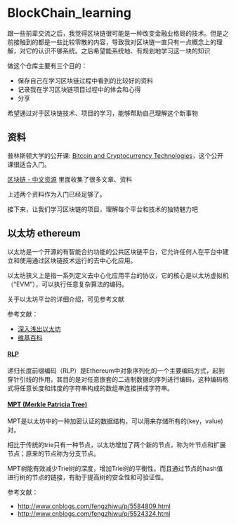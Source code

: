 # BlockChain_learning
跟一些前辈交流之后，我觉得区块链很可能是一种改变金融业格局的技术。但是之前接触到的都是一些比较零散的内容，导致我对区块链一直只有一点概念上的理解，对它的认识不够系统。之后希望能系统地、有规划地学习这一块的知识

做这个仓库主要有三个目的：
- 保存自己在学习区块链过程中看到的比较好的资料
- 记录我在学习区块链项目过程中的体会和心得
- 分享

希望通过对于区块链技术、项目的学习，能够帮助自己理解这个新事物

## 资料
普林斯顿大学的公开课: [Bitcoin and Cryptocurrency Technologies](https://www.coursera.org/learn/cryptocurrency/home/welcome)，这个公开课很适合入门。

[区块链 - 中文资源](https://github.com/LiuBoyu/blockchain)  里面收集了很多文章、资料

上述两个资料作为入门已经足够了。

接下来，让我们学习区块链的项目，理解每个平台和技术的独特魅力吧




## 以太坊 ethereum
以太坊是一个开源的有智能合约功能的公共区块链平台，它允许任何人在平台中建立和使用通过区块链技术运行的去中心化应用。

以太坊狭义上是指一系列定义去中心化应用平台的协议，它的核心是以太坊虚拟机（“EVM”），可以执行任意复杂算法的编码。

关于以太坊平台的详细介绍，可见参考文献

参考文献：
- [深入浅出以太坊](http://www.gxn.io/files/book/shenruqianchuyitaifang.pdf)
- [维基百科](https://zh.wikipedia.org/wiki/%E4%BB%A5%E5%A4%AA%E5%9D%8A)


#### [RLP](https://github.com/ethereum/wiki/wiki/%5B%E4%B8%AD%E6%96%87%5D-RLP)
递归长度前缀编码（RLP）是Ethereum中对象序列化的一个主要编码方式，起到穿针引线的作用，其目的是对任意嵌套的二进制数据的序列进行编码，这种编码格式将任意长度和纬度的字符串构成的数组串连接拼成字符串。


#### [MPT (Merkle Patricia Tree)](https://github.com/ethereum/wiki/wiki/Patricia-Tree)
MPT是以太坊中的一种加密认证的数据结构，可以用来存储所有的(key，value)对。

相比于传统的trie只有一种节点，以太坊增加了两个新的节点，称为叶节点和扩展节点；原来的节点称为分支节点。

MPT树能有效减少Trie树的深度，增加Trie树的平衡性。而且通过节点的hash值进行树的节点的链接，有助于提高树的安全性和可验证性。

参考文献：

- http://www.cnblogs.com/fengzhiwu/p/5584809.html
- http://www.cnblogs.com/fengzhiwu/p/5524324.html
